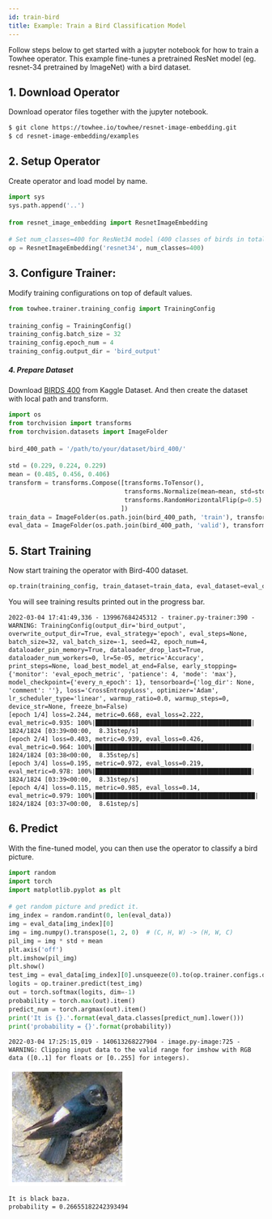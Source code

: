 ```yaml
---
id: train-bird
title: Example: Train a Bird Classification Model
---
```


Follow steps below to get started with a jupyter notebook for how to train a Towhee operator.
This example fine-tunes a pretrained ResNet model (eg. resnet-34 pretrained by ImageNet) with a bird dataset.

## 1. Download Operator
Download operator files together with the jupyter notebook.
```bash
$ git clone https://towhee.io/towhee/resnet-image-embedding.git
$ cd resnet-image-embedding/examples
```

## 2. Setup Operator
Create operator and load model by name.
```python
import sys
sys.path.append('..')

from resnet_image_embedding import ResnetImageEmbedding

# Set num_classes=400 for ResNet34 model (400 classes of birds in total)
op = ResnetImageEmbedding('resnet34', num_classes=400)
```

## 3. Configure Trainer:
Modify training configurations on top of default values.

```python
from towhee.trainer.training_config import TrainingConfig

training_config = TrainingConfig()
training_config.batch_size = 32
training_config.epoch_num = 4
training_config.output_dir = 'bird_output'
```

##### 4. Prepare Dataset
Download [BIRDS 400](https://www.kaggle.com/gpiosenka/100-bird-species) from Kaggle Dataset.
And then create the dataset with local path and transform.
```python
import os
from torchvision import transforms
from torchvision.datasets import ImageFolder

bird_400_path = '/path/to/your/dataset/bird_400/'

std = (0.229, 0.224, 0.229)
mean = (0.485, 0.456, 0.406)
transform = transforms.Compose([transforms.ToTensor(),
                                transforms.Normalize(mean=mean, std=std),
                                transforms.RandomHorizontalFlip(p=0.5)
                               ])
train_data = ImageFolder(os.path.join(bird_400_path, 'train'), transform=transform)
eval_data = ImageFolder(os.path.join(bird_400_path, 'valid'), transform=transform)
```

## 5. Start Training

Now start training the operator with Bird-400 dataset.

```python
op.train(training_config, train_dataset=train_data, eval_dataset=eval_data)
```
You will see training results printed out in the progress bar.

    2022-03-04 17:41:49,336 - 139967684245312 - trainer.py-trainer:390 - WARNING: TrainingConfig(output_dir='bird_output', overwrite_output_dir=True, eval_strategy='epoch', eval_steps=None, batch_size=32, val_batch_size=-1, seed=42, epoch_num=4, dataloader_pin_memory=True, dataloader_drop_last=True, dataloader_num_workers=0, lr=5e-05, metric='Accuracy', print_steps=None, load_best_model_at_end=False, early_stopping={'monitor': 'eval_epoch_metric', 'patience': 4, 'mode': 'max'}, model_checkpoint={'every_n_epoch': 1}, tensorboard={'log_dir': None, 'comment': ''}, loss='CrossEntropyLoss', optimizer='Adam', lr_scheduler_type='linear', warmup_ratio=0.0, warmup_steps=0, device_str=None, freeze_bn=False)
    [epoch 1/4] loss=2.244, metric=0.668, eval_loss=2.222, eval_metric=0.935: 100%|███████████████████████████████████████████| 1824/1824 [03:39<00:00,  8.31step/s]
    [epoch 2/4] loss=0.403, metric=0.939, eval_loss=0.426, eval_metric=0.964: 100%|███████████████████████████████████████████| 1824/1824 [03:38<00:00,  8.35step/s]
    [epoch 3/4] loss=0.195, metric=0.972, eval_loss=0.219, eval_metric=0.978: 100%|███████████████████████████████████████████| 1824/1824 [03:39<00:00,  8.31step/s]
    [epoch 4/4] loss=0.115, metric=0.985, eval_loss=0.14, eval_metric=0.979: 100%|████████████████████████████████████████████| 1824/1824 [03:37<00:00,  8.61step/s]

## 6. Predict

With the fine-tuned model, you can then use the operator to classify a bird picture.
```python
import random
import torch
import matplotlib.pyplot as plt

# get random picture and predict it.
img_index = random.randint(0, len(eval_data))
img = eval_data[img_index][0]
img = img.numpy().transpose(1, 2, 0)  # (C, H, W) -> (H, W, C)
pil_img = img * std + mean
plt.axis('off')
plt.imshow(pil_img)
plt.show()
test_img = eval_data[img_index][0].unsqueeze(0).to(op.trainer.configs.device)
logits = op.trainer.predict(test_img)
out = torch.softmax(logits, dim=-1)
probability = torch.max(out).item()
predict_num = torch.argmax(out).item()
print('It is {}.'.format(eval_data.classes[predict_num].lower()))
print('probability = {}'.format(probability))
```

    2022-03-04 17:25:15,019 - 140613268227904 - image.py-image:725 - WARNING: Clipping input data to the valid range for imshow with RGB data ([0..1] for floats or [0..255] for integers).

![png](bird_image.png)

    It is black baza.
    probability = 0.26655182242393494
